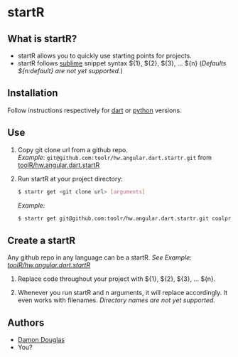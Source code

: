 startR
========

## What is startR?

* startR allows you to quickly use starting points for projects.
* startR follows [sublime](sublimetext.com) snippet syntax ${1}, ${2}, ${3}, ... ${n} (_Defaults ${n:default} are not yet supported._)

## Installation

Follow instructions respectively for [dart](https://github.com/toolr/startr/dart) or [python](https://github.com/toolr/startr/python) versions.

## Use

1. Copy git clone url from a github repo.  
     _Example_: `git@github.com:toolr/hw.angular.dart.startr.git` from [toolR/hw.angular.dart.startR](https://github.com/toolr/hw.angular.dart.startr)

2.  Run startR at your project directory:

    ```bash
    $ startr get <git clone url> [arguments] 
    ```

    _Example:_
    ```bash
    $ startr get git@github.com:toolr/hw.angular.dart.startr.git coolprojectname
    ```    
	
## Create a startR

Any github repo in any language can be a startR.  _See Example: [toolR/hw.angular.dart.startR](https://github.com/toolr/hw.angular.dart.startr)_

1.  Replace code throughout your project with ${1}, ${2}, ${3}, ... ${n}.

2.  Whenever you run startR and n arguments, it will replace accordingly.  It even works with filenames.  _Directory names are not yet supported._

## Authors

* [Damon Douglas](http://github.com/damondouglas)
* You?


